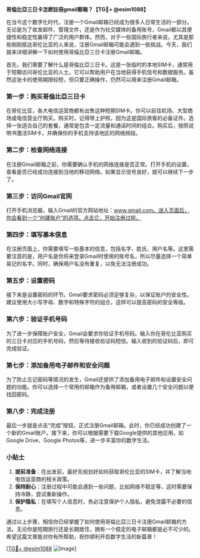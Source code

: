 **哥倫比亞三日卡怎麽註冊gmail郵箱？【TG💪+ @esim1088】**

在当今这个数字化时代，注册一个Gmail邮箱已经成为很多人日常生活的一部分。无论是为了收发邮件、管理文件，还是作为社交媒体的备用账号，Gmail都以其便捷性和稳定性赢得了广泛的用户群体。然而，对于一些国际旅行者来说，尤其是那些刚刚抵达哥伦比亚的人来说，注册Gmail邮箱可能会遇到一些挑战。今天，我们就来详细讲解一下如何使用哥倫比亞三日卡注册Gmail邮箱。

首先，我们需要了解什么是哥倫比亞三日卡。这是一张临时的本地SIM卡，通常用于短期访问哥伦比亚的人士。它可以帮助用户在当地获得手机信号和数据服务。虽然这张卡的使用期限较短，但只要正确操作，仍然可以用来注册Gmail邮箱。

### **第一步：购买哥倫比亞三日卡**

在哥伦比亚，各大电信运营商都有出售这种短期SIM卡。你可以前往机场、大型商场或电信营业厅购买。购买时，记得带上护照，因为这是国际旅客的必备证件。选择一张适合自己的套餐，通常是包含一定流量和通话时间的组合。购买后，按照说明书激活SIM卡，并确保你的手机支持该地区的网络频段。

### **第二步：检查网络连接**

在注册Gmail邮箱之前，你需要确认手机的网络连接是否正常。打开手机的设置，查看是否已经成功连接到当地的移动网络。如果显示信号良好，就可以继续下一步了。

### **第三步：访问Gmail官网**

打开手机浏览器，输入Gmail的官方网站地址：www.gmail.com。进入页面后，你会看到一个“创建账户”的选项。点击它，开始注册过程。

### **第四步：填写基本信息**

在注册页面上，你需要填写一些基本的信息，包括名字、姓氏、用户名等。这里需要注意的是，用户名是你将来登录Gmail时使用的账号名，所以尽量选择一个简单易记的名字。同时，确保用户名没有重复，以免无法注册成功。

### **第五步：设置密码**

接下来是设置密码的环节。Gmail要求密码必须足够复杂，以保证账户的安全性。建议使用大小写字母、数字和特殊字符的组合，这样可以提高密码的安全等级。

### **第六步：验证手机号码**

为了进一步保障账户安全，Gmail会要求你验证手机号码。输入你在哥伦比亚购买的三日卡对应的手机号码，然后等待接收验证码短信。输入收到的验证码后，即可完成验证。

### **第七步：添加备用电子邮件和安全问题**

为了防止忘记密码等情况的发生，Gmail还提供了添加备用电子邮件和设置安全问题的功能。你可以选择一个常用的邮箱作为备用邮箱，或者设置几个安全问题以便找回密码。

### **第八步：完成注册**

最后一步就是点击“完成”按钮，正式注册Gmail邮箱。此时，你已经成功创建了一个新的Gmail账户。接下来，你可以根据需要下载Google提供的其他应用，如Google Drive、Google Photos等，进一步丰富你的数字生活。

### **小贴士**

1. **提前准备**：在出发前，最好先规划好如何获取哥伦比亚的SIM卡，并了解当地电信运营商的相关政策。
2. **保持耐心**：注册过程中可能会遇到一些问题，比如网络不稳定等，这时需要保持冷静，尝试重新操作。
3. **保护隐私**：在填写个人信息时，务必注意保护个人隐私，避免泄露不必要的信息。

通过以上步骤，相信你已经掌握了如何使用哥倫比亞三日卡注册Gmail邮箱的方法。无论你是短期旅行还是长期居住，拥有一个稳定的电子邮箱都是必不可少的。希望这篇文章能对你有所帮助，祝你顺利开启数字生活的新篇章！

[[TG💪+ @esim1088](https://t.me/s/esim1088) ![Image](https://i.postimg.cc/4NQfJmqS/Snipaste-2025-05-13-00-14-12.png)]